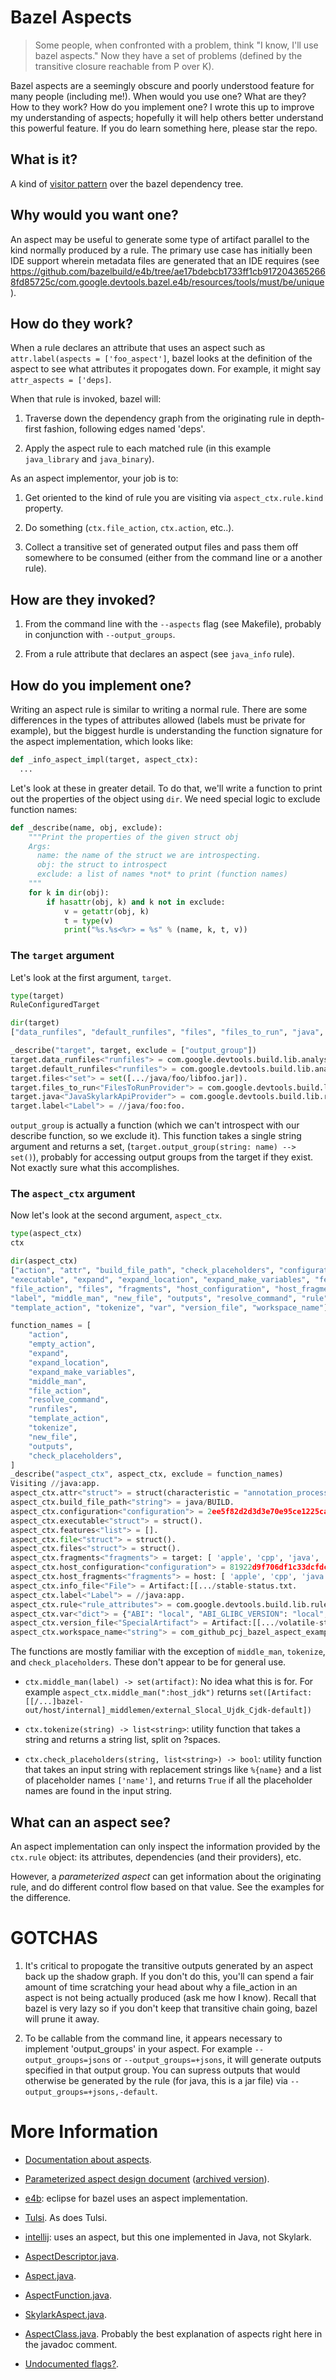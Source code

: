 Bazel Aspects
================

> Some people, when confronted with a problem, think "I know, I'll use
> bazel aspects."  Now they have a set of problems (defined by the
> transitive closure reachable from P over K).

Bazel aspects are a seemingly obscure and poorly understood feature
for many people (including me!).  When would you use one?  What are
they?  How to they work?  How do you implement one?  I wrote this up
to improve my understanding of aspects; hopefully it will help others
better understand this powerful feature.  If you do learn something
here, please star the repo.

## What is it?

A kind of
[visitor pattern](https://en.wikipedia.org/wiki/Visitor_pattern) over
the bazel dependency tree.

## Why would you want one?

An aspect may be useful to generate some type of artifact parallel to
the kind normally produced by a rule.  The primary use case has
initially been IDE support wherein metadata files are generated that
an IDE requires (see
https://github.com/bazelbuild/e4b/tree/ae17bdebcb1733ff1cb9172043652668fd85725c/com.google.devtools.bazel.e4b/resources/tools/must/be/unique).

## How do they work?

When a rule declares an attribute that uses an aspect such as
`attr.label(aspects = ['foo_aspect']`, bazel looks at the definition
of the aspect to see what attributes it propogates down.  For example,
it might say `attr_aspects = ['deps]`.

When that rule is invoked, bazel will:

1. Traverse down the dependency graph from the originating rule in
   depth-first fashion, following edges named 'deps'.

1. Apply the aspect rule to each matched rule (in this example
   `java_library` and `java_binary`).

As an aspect implementor, your job is to:

1. Get oriented to the kind of rule you are visiting via
`aspect_ctx.rule.kind` property.

2. Do something (`ctx.file_action`, `ctx.action`, etc..).

3. Collect a transitive set of generated output files and pass them
   off somewhere to be consumed (either from the command line or a
   another rule).

## How are they invoked?

1. From the command line with the `--aspects` flag (see Makefile),
   probably in conjunction with `--output_groups`.

2. From a rule attribute that declares an aspect (see `java_info`
   rule).

## How do you implement one?

Writing an aspect rule is similar to writing a normal rule.  There are
some differences in the types of attributes allowed (labels must be
private for example), but the biggest hurdle is understanding the
function signature for the aspect implementation, which looks like:

```python
def _info_aspect_impl(target, aspect_ctx):
  ...
```

Let's look at these in greater detail.  To do that, we'll write a
function to print out the properties of the object using `dir`.  We
need special logic to exclude function names:

```python
def _describe(name, obj, exclude):
    """Print the properties of the given struct obj
    Args:
      name: the name of the struct we are introspecting.
      obj: the struct to introspect
      exclude: a list of names *not* to print (function names)
    """
    for k in dir(obj):
        if hasattr(obj, k) and k not in exclude:
            v = getattr(obj, k)
            t = type(v)
            print("%s.%s<%r> = %s" % (name, k, t, v))
```

### The `target` argument

Let's look at the first argument, `target`.

```python
type(target)
RuleConfiguredTarget
```

```python
dir(target)
["data_runfiles", "default_runfiles", "files", "files_to_run", "java", "label", "output_group"]
```

```python
_describe("target", target, exclude = ["output_group"])
target.data_runfiles<"runfiles"> = com.google.devtools.build.lib.analysis.Runfiles@2c9a0ae4.
target.default_runfiles<"runfiles"> = com.google.devtools.build.lib.analysis.Runfiles@2c9a0ae4.
target.files<"set"> = set([.../java/foo/libfoo.jar]).
target.files_to_run<"FilesToRunProvider"> = com.google.devtools.build.lib.analysis.FilesToRunProvider@7d624a49.
target.java<"JavaSkylarkApiProvider"> = com.google.devtools.build.lib.rules.java.JavaSkylarkApiProvider@5eda3c20.
target.label<"Label"> = //java/foo:foo.
```

`output_group` is actually a function (which we can't introspect with
our describe function, so we exclude it).  This function takes a
single string argument and returns a set,
(`target.output_group(string: name) --> set()`), probably for
accessing output groups from the target if they exist.  Not exactly
sure what this accomplishes.

### The `aspect_ctx` argument

Now let's look at the second argument, `aspect_ctx`.

```python
type(aspect_ctx)
ctx
```

```python
dir(aspect_ctx)
["action", "attr", "build_file_path", "check_placeholders", "configuration", "empty_action",
"executable", "expand", "expand_location", "expand_make_variables", "features", "file",
"file_action", "files", "fragments", "host_configuration", "host_fragments", "info_file",
"label", "middle_man", "new_file", "outputs", "resolve_command", "rule", "runfiles",
"template_action", "tokenize", "var", "version_file", "workspace_name"]
```

```python
function_names = [
    "action",
    "empty_action",
    "expand",
    "expand_location",
    "expand_make_variables",
    "middle_man",
    "file_action",
    "resolve_command",
    "runfiles",
    "template_action",
    "tokenize",
    "new_file",
    "outputs",
    "check_placeholders",
]
_describe("aspect_ctx", aspect_ctx, exclude = function_names)
Visiting //java:app.
aspect_ctx.attr<"struct"> = struct(characteristic = "annotation_processing").
aspect_ctx.build_file_path<"string"> = java/BUILD.
aspect_ctx.configuration<"configuration"> = 2ee5f82d2d3d3e70e95ce1225caf8843.
aspect_ctx.executable<"struct"> = struct().
aspect_ctx.features<"list"> = [].
aspect_ctx.file<"struct"> = struct().
aspect_ctx.files<"struct"> = struct().
aspect_ctx.fragments<"fragments"> = target: [ 'apple', 'cpp', 'java', 'jvm', 'objc'].
aspect_ctx.host_configuration<"configuration"> = 81922d9f706df1c33dcfdcc51fce58b3.
aspect_ctx.host_fragments<"fragments"> = host: [ 'apple', 'cpp', 'java', 'jvm', 'objc'].
aspect_ctx.info_file<"File"> = Artifact:[[.../stable-status.txt.
aspect_ctx.label<"Label"> = //java:app.
aspect_ctx.rule<"rule_attributes"> = com.google.devtools.build.lib.rules.SkylarkRuleContext$SkylarkRuleAttributesCollection@c53c138.
aspect_ctx.var<"dict"> = {"ABI": "local", "ABI_GLIBC_VERSION": "local", "ANDROID_CPU": "armeabi", "AR": "/usr/bin/libtool", "BINDIR": "bazel-out/local-fastbuild/bin", "CC": "external/local_config_cc/cc_wrapper.sh", "CC_FLAGS": "", "COMPILATION_MODE": "fastbuild", "CROSSTOOLTOP": "external/local_config_cc", "C_COMPILER": "compiler", "GENDIR": "bazel-out/local-fastbuild/genfiles", "GLIBC_VERSION": "macosx", "JAVA": "external/local_jdk/bin/java", "JAVABASE": "external/local_jdk", "JAVA_TRANSLATIONS": "0", "NM": "/usr/bin/nm", "OBJCOPY": "/usr/bin/objcopy", "STACK_FRAME_UNLIMITED": "", "STRIP": "/usr/bin/strip", "TARGET_CPU": "darwin"}.
aspect_ctx.version_file<"SpecialArtifact"> = Artifact:[[.../volatile-status.txt.
aspect_ctx.workspace_name<"string"> = com_github_pcj_bazel_aspect_example.
```

The functions are mostly familiar with the exception of `middle_man`, `tokenize`, and `check_placeholders`.
These don't appear to be for general use.

* `ctx.middle_man(label) -> set(artifact)`: No idea what this is for.  For example `aspect_ctx.middle_man(":host_jdk")` returns `set([Artifact:[[/...]bazel-out/host/internal]_middlemen/external_Slocal_Ujdk_Cjdk-default])`

* `ctx.tokenize(string) -> list<string>`: utility function that takes a
  string and returns a string list, split on ?spaces.

* `ctx.check_placeholders(string, list<string>) -> bool`: utility function
  that takes an input string with replacement strings like `%{name}`
  and a list of placeholder names `['name']`, and returns `True` if
  all the placeholder names are found in the input string.

## What can an aspect see?

An aspect implementation can only inspect the information provided by
the `ctx.rule` object: its attributes, dependencies (and their
providers), etc.

However, a *parameterized aspect* can get information about the
originating rule, and do different control flow based on that value.
See the examples for the difference.

# GOTCHAS

1. It's critical to propogate the transitive outputs generated by an
   aspect back up the shadow graph.  If you don't do this, you'll can
   spend a fair amount of time scratching your head about why a
   file_action in an aspect is not being actually produced (ask me how
   I know).  Recall that bazel is very lazy so if you don't keep that
   transitive chain going, bazel will prune it away.

2. To be callable from the command line, it appears necessary to
   implement 'output_groups' in your aspect.  For example
   `--output_groups=jsons` or `--output_groups=+jsons`, it will generate
   outputs specified in that output group.  You can supress outputs
   that would otherwise be generated by the rule (for java, this is a
   jar file) via `--output_groups=+jsons,-default`.

# More Information

* [Documentation about aspects](https://www.bazel.io/versions/master/docs/skylark/aspects.html).

* [Parameterized aspect design document](https://www.bazel.io/designs/skylark/parameterized-aspects.html) ([archived version](https://web.archive.org/web/20210726201105/https://bazel.build/designs/skylark/parameterized-aspects.html)).

* [e4b](https://github.com/bazelbuild/e4b): eclipse for bazel uses an aspect implementation.

* [Tulsi](https://github.com/bazelbuild/tulsi/blob/a7ff813b1a0c5368fd38552cb1afa1354c297c42/src/TulsiGenerator/Bazel/tulsi/tulsi_aspects.bzl). As does Tulsi.

* [intellij](https://github.com/bazelbuild/intellij): uses an aspect,
but this one implemented in Java, not Skylark.

* [AspectDescriptor.java](https://github.com/bazelbuild/bazel/blob/c484f19a2cf7427887d6e4c71c8534806e1ba83e/src/main/java/com/google/devtools/build/lib/analysis/AspectDescriptor.java).

* [Aspect.java](https://github.com/bazelbuild/bazel/blob/c484f19a2cf7427887d6e4c71c8534806e1ba83e/src/main/java/com/google/devtools/build/lib/packages/Aspect.java).

* [AspectFunction.java](https://github.com/bazelbuild/bazel/blob/bb5901ba0474eb2ddd035502663026bcb0c05b7c/src/main/java/com/google/devtools/build/lib/skyframe/AspectFunction.java).

* [SkylarkAspect.java](https://github.com/bazelbuild/bazel/blob/25b952b8fec4a3e514b4f91fbbd5e5133fcab4b7/src/main/java/com/google/devtools/build/lib/packages/SkylarkAspect.java).

* [AspectClass.java](https://github.com/bazelbuild/bazel/blob/c484f19a2cf7427887d6e4c71c8534806e1ba83e/src/main/java/com/google/devtools/build/lib/packages/AspectClass.java).  Probably the best explanation of aspects right here in the javadoc comment.

* [Undocumented flags?](https://github.com/bazelbuild/bazel/blob/c484f19a2cf7427887d6e4c71c8534806e1ba83e/scripts/release/relnotes_test.sh).
